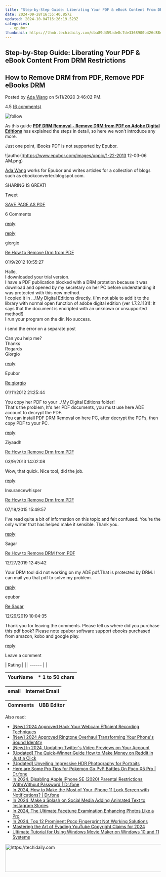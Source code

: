 ```yaml
---
title: "Step-by-Step Guide: Liberating Your PDF & eBook Content From DRM Restrictions"
date: 2024-09-28T16:55:40.857Z
updated: 2024-10-04T16:26:19.523Z
categories:
  - epubor
thumbnail: https://thmb.techidaily.com/dba89d459ade8c7de3368900b426d88c278b90eb374e6b587ae53e82dd50d862.jpg
---
```


## Step-by-Step Guide: Liberating Your PDF & eBook Content From DRM Restrictions

## How to Remove DRM from PDF, Remove PDF eBooks DRM

Posted by [Ada Wang](https://plus.google.com/+AdaWang/posts) on 5/11/2020 3:46:02 PM.

4.5 [(6 comments)](http://www.epubor.com/#comment-area) 

![follow](http://www.epubor.com/images/follow.png)

As this guide **[PDF DRM Removal - Remove DRM from PDF on Adobe Digital Editions](https://tools.techidaily.com/epubor/products/)** has explained the steps in detail, so here we won't introduce any more. 

Just one point, iBooks PDF is not supported by Epubor. 

![author](https://www.epubor.com/images/uppic/1-22-2013 12-03-06 AM.png)

[Ada Wang](https://plus.google.com/+AdaWang/posts) works for Epubor and writes articles for a collection of blogs such as ebookconverter.blogspot.com.

SHARING IS GREAT!

[Tweet](https://twitter.com/share) 

[SAVE PAGE AS PDF](https://tools.techidaily.com/epubor/products/) 

6 Comments

[reply](https://tools.techidaily.com/epubor/products/) 

[reply](https://tools.techidaily.com/epubor/products/) 

giorgio

[Re:How to Remove Drm from PDF](https://tools.techidaily.com/epubor/products/)

01/9/2012 10:55:27

Hallo,  
 I downloaded your trial version.  
 I have a PDF publication blocked with a DRM protetion because it was download and opened by my secretary on her PC before understanding it was protected with this new method.  
 I copied it in ...\\My Digital Editions directly. (I'm not able to add it to the library with normal open function of adobe digital edition (ver 1.7.2.1131): It says that the document is encripted with an unknown or unsupported method!)  
 I run your program on the dir. No success.

 i send the error on a separate post

 Can you help me?  
 Thanks  
 Regards  
 Giorgio

[reply](https://tools.techidaily.com/epubor/products/) 

Epubor

[Re:giorgio](https://tools.techidaily.com/epubor/products/)

01/11/2012 21:25:44

You copy her PDF to your ..\\My Digital Editions folder!  
 That's the problem, It's her PDF documents, you must use here ADE account to decrypt the PDF.  
 You can install PDF DRM Removal on here PC, after decrypt the PDFs, then copy PDF to your PC.

[reply](https://tools.techidaily.com/epubor/products/) 

Ziyaadh

[Re:How to Remove Drm from PDF](https://tools.techidaily.com/epubor/products/)

03/9/2013 14:02:08

Wow, that quick. Nice tool, did the job.

[reply](https://tools.techidaily.com/epubor/products/) 

Insurancewhisper

[Re:How to Remove Drm from PDF](https://tools.techidaily.com/epubor/products/)

07/18/2015 15:49:57

I've read quite a bit of information on this topic and felt confused. You're the only writer that has helped make it sensible. Thank you.

[reply](https://tools.techidaily.com/epubor/products/) 

Sagar

[Re:How to Remove DRM from PDF](https://tools.techidaily.com/epubor/products/)

12/27/2019 12:45:42

Your DRM tool did not working on my ADE pdf.That is protected by DRM. I can mail you that pdf to solve my problem. 

[reply](https://tools.techidaily.com/epubor/products/) 

epubor

[Re:Sagar](https://tools.techidaily.com/epubor/products/)

12/29/2019 10:04:35

Thank you for leaving the comments. Please tell us where did you purchase this pdf book? Please note epubor software support ebooks purchased from amazon, kobo and google play.

[reply](https://tools.techidaily.com/epubor/products/) 

Leave a comment

| Rating |  |
| ------ |  |

| YourName | \*  1 to 50 chars |
| -------- | ----------------- |

| email | Internet Email |
| ----- | -------------- |

| Comments | UBB Editor |
| -------- | ---------- |

<ins class="adsbygoogle"
     style="display:block"
     data-ad-format="autorelaxed"
     data-ad-client="ca-pub-7571918770474297"
     data-ad-slot="1223367746"></ins>

<ins class="adsbygoogle"
     style="display:block"
     data-ad-client="ca-pub-7571918770474297"
     data-ad-slot="8358498916"
     data-ad-format="auto"
     data-full-width-responsive="true"></ins>

<span class="atpl-alsoreadstyle">Also read:</span>
<div><ul>
<li><a href="https://video-capture.techidaily.com/new-2024-approved-hack-your-webcam-efficient-recording-techniques/"><u>[New] 2024 Approved Hack Your Webcam Efficient Recording Techniques</u></a></li>
<li><a href="https://fox-helps.techidaily.com/new-2024-approved-ringtone-overhaul-transforming-your-phones-sound-identity/"><u>[New] 2024 Approved Ringtone Overhaul Transforming Your Phone's Sound Identity</u></a></li>
<li><a href="https://twitter-clips.techidaily.com/new-in-2024-updating-twitters-video-previews-on-your-account/"><u>[New] In 2024, Updating Twitter's Video Previews on Your Account</u></a></li>
<li><a href="https://some-skills.techidaily.com/updated-the-quick-winner-guide-how-to-make-money-on-reddit-in-just-a-click/"><u>[Updated] The Quick-Winner Guide How to Make Money on Reddit in Just a Click</u></a></li>
<li><a href="https://some-skills.techidaily.com/updated-unveiling-impressive-hdr-photography-for-portraits/"><u>[Updated] Unveiling Impressive HDR Photography for Portraits</u></a></li>
<li><a href="https://pokemon-go-android.techidaily.com/here-are-some-pro-tips-for-pokemon-go-pvp-battles-on-poco-x5-pro-drfone-by-drfone-virtual-android/"><u>Here are Some Pro Tips for Pokemon Go PvP Battles On Poco X5 Pro | Dr.fone</u></a></li>
<li><a href="https://iphone-unlock.techidaily.com/in-2024-disabling-apple-iphone-se-2020-parental-restrictions-withwithout-password-drfone-by-drfone-ios/"><u>In 2024, Disabling Apple iPhone SE (2020) Parental Restrictions With/Without Password | Dr.fone</u></a></li>
<li><a href="https://iphone-unlock.techidaily.com/in-2024-how-to-make-the-most-of-your-iphone-11-lock-screen-with-notifications-drfone-by-drfone-ios/"><u>In 2024, How to Make the Most of Your iPhone 11 Lock Screen with Notifications? | Dr.fone</u></a></li>
<li><a href="https://some-skills.techidaily.com/in-2024-make-a-splash-on-social-media-adding-animated-text-to-instagram-stories/"><u>In 2024, Make a Splash on Social Media Adding Animated Text to Instagram Stories</u></a></li>
<li><a href="https://some-skills.techidaily.com/in-2024-the-ultimate-facetune-examination-enhancing-photos-like-a-pro/"><u>In 2024, The Ultimate Facetune Examination Enhancing Photos Like a Pro</u></a></li>
<li><a href="https://easy-unlock-android.techidaily.com/in-2024-top-12-prominent-poco-fingerprint-not-working-solutions-by-drfone-android/"><u>In 2024, Top 12 Prominent Poco Fingerprint Not Working Solutions</u></a></li>
<li><a href="https://youtube-stream.techidaily.com/mastering-the-art-of-evading-youtube-copyright-claims-for-2024/"><u>Mastering the Art of Evading YouTube Copyright Claims for 2024</u></a></li>
<li><a href="https://tech-revival.techidaily.com/ultimate-tutorial-for-using-windows-movie-maker-on-windows-10-and-11-systems/"><u>Ultimate Tutorial for Using Windows Movie Maker on Windows 10 and 11 Systems</u></a></li>
</ul></div>

<!-- affiliate ads begin -->
<a href="https://appsumo.8odi.net/c/5597632/2094483/7443" target="_top" id="2094483">
  <img src="//a.impactradius-go.com/display-ad/7443-2094483" border="0" alt="https://techidaily.com" width="728" height="90"/>
</a>
<img height="0" width="0" src="https://appsumo.8odi.net/i/5597632/2094483/7443" style="position:absolute;visibility:hidden;" border="0" />
<!-- affiliate ads end -->

